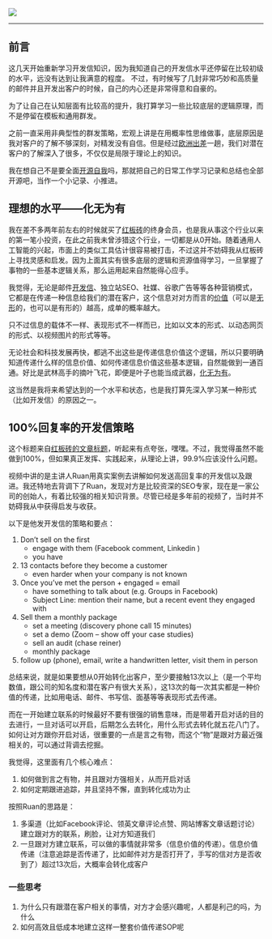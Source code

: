![](https://rolen.b-cdn.net/wp-content/uploads/2024/03/Untitled-design-1-2.jpg)

---

## 前言

这几天开始重新学习开发信知识，因为我知道自己的开发信水平还停留在比较初级的水平，远没有达到让我满意的程度。 不过，有时候写了几封非常巧妙和高质量的邮件并且开发出客户的时候，自己的内心还是非常得意和自豪的。

为了让自己在认知层面有比较高的提升，我打算学习一些比较底层的逻辑原理，而不是停留在模板和通用群发。

之前一直采用非典型性的群发策略，宏观上讲是在用概率性思维做事，底层原因是我对客户的了解不够深刻，对精发没有自信。但是经过[欧洲出差](https://rolen.wiki/travelling-in-europe-hungary/)一趟，我们对潜在客户的了解深入了很多，不仅仅是局限于理论上的知识。

我在想自己不是要全面[开源自我](https://rolen.wiki/opensource-rolen/)吗，那就把自己的日常工作学习记录和总结也全部开源吧，当作一个小记录、小推进。

## 理想的水平——化无为有

我在差不多两年前左右的时候就买了[红板砖](https://hongbanzhuan.com/)的终身会员，也是我从事这个行业以来的第一笔小投资，在此之前我未曾涉猎这个行业，一切都是从0开始。随着通用人工智能的兴起，市面上的类似工具估计很容易被打击，不过这并不妨碍我从红板砖上寻找灵感和启发。因为上面其实有很多底层的逻辑和资源值得学习，一旦掌握了事物的一些基本逻辑关系，那么运用起来自然能得心应手。

我觉得，无论是邮件[开发信](https://rolen.wiki/three-my-cold-email-mentors/)、独立站SEO、社媒、谷歌广告等等各种营销模式，它都是在传递一种信息给我们的潜在客户，这个信息对对方而言的[价值](https://rolen.wiki/value/)（可以是[无形](https://rolen.wiki/existence-and-emptiness/)的，也可以是有形的）越高，成单的概率越大。

只不过信息的载体不一样、表现形式不一样而已，比如以文本的形式、以动态网页的形式、以视频图片的形式等等。

无论社会和科技发展再快，都逃不出这些是传递信息价值这个逻辑，所以只要明确知道传递什么样的信息价值、如何传递信息价值这些基本逻辑，自然能做到一通百通。好比是武林高手的摘叶飞花，即便是叶子也能当成武器，[化无为有](https://rolen.wiki/existence-and-emptiness/)。

这当然是我将来希望达到的一个水平和状态，也是我打算先深入学习某一种形式（比如开发信）的原因之一。

## 100%回复率的开发信策略

这个标题来自[红板砖的文章标题](https://hongbanzhuan.com/video/100-percent-response-cold-email-strategy/)，听起来有点夸张，嘿嘿。不过，我觉得虽然不能做到100%，但如果真正发挥、实践起来，从理论上讲，99.9%应该没什么问题。

视频中讲的是主讲人Ruan用真实案例去讲解如何发送高回复率的开发信以及跟进。我还特地去背调下了Ruan，发现对方是比较资深的SEO专家，现在是一家公司的创始人，有着比较强的相关知识背景。尽管已经是多年前的视频了，当时并不妨碍我从中获得启发与收获。

以下是他发开发信的策略和要点：

1. Don’t sell on the first
    - engage with them (Facebook comment, Linkedin )
    - you have
2. 13 contacts before they become a customer
    - even harder when your company is not known
3. Once you’ve met the person + engaged = email
    - have something to talk about (e.g. Groups in Facebook)
    - Subject Line: mention their name, but a recent event they engaged with
4. Sell them a monthly package
    - set a meeting (discovery phone call 15 minutes)
    - set a demo (Zoom – show off your case studies)
    - sell an audit (chase reiner)
    - monthly package
5. follow up (phone), email, write a handwritten letter, visit them in person

总结来说，就是如果要想从0开始转化出客户，至少要接触13次以上（是一个平均数值，跟公司的知名度和潜在客户有很大关系），这13次的每一次其实都是一种价值的传递，比如用电话、邮件、书写信、面基等等表现形式去传递。

而在一开始建立联系的时候最好不要有很强的销售意味，而是带着开启对话的目的去进行，一旦对话可以开启，后期怎么去转化，用什么形式去转化就五花八门了。如何让对方跟你开启对话，很重要的一点是言之有物，而这个“物”是跟对方最近强相关的，可以通过背调去挖掘。

我觉得，这里面有几个核心难点：

1. 如何做到言之有物，并且跟对方强相关，从而开启对话
2. 如何定期跟进追踪，并且坚持不懈，直到转化成功为止

按照Ruan的思路是：

1. 多渠道（比如Facebook评论、领英文章评论点赞、网站博客文章话题讨论）建立跟对方的联系，刷脸，让对方知道我们
2. 一旦跟对方建立联系，可以做的事情就非常多（信息价值的传递）。信息价值传递（注意追踪是否传递了，比如邮件对方是否打开了，手写的信对方是否收到了）超过13次后，大概率会转化成客户

### 一些思考

1. 为什么只有跟潜在客户相关的事情，对方才会感兴趣呢，人都是利己的吗，为什么
2. 如何高效且低成本地建立这样一整套价值传递SOP呢